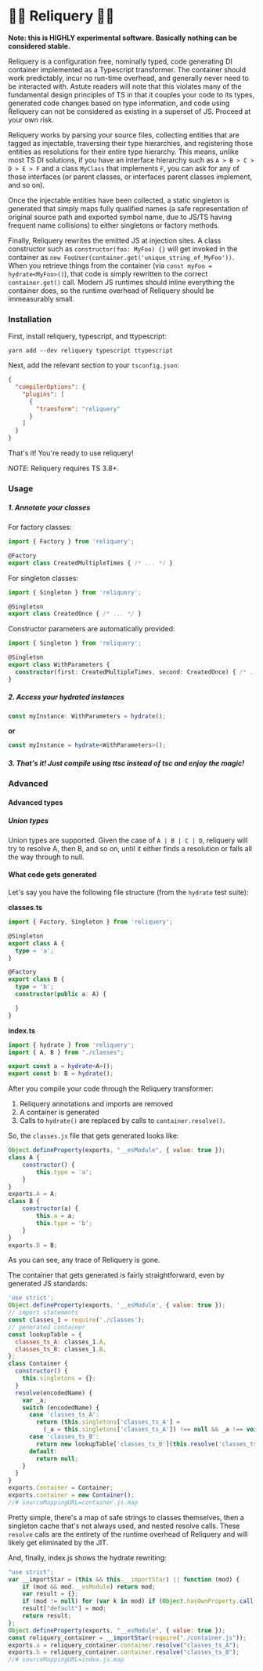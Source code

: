 # 👑🔮 Reliquery 🔮👑

**Note: this is HIGHLY experimental software.  Basically nothing can be considered stable.**

Reliquery is a configuration free, nominally typed, code generating DI container implemented as a Typescript transformer.  The container should work predictably, incur no run-time overhead, and generally never need to be interacted with.  Astute readers will note that this violates many of the fundamental design principles of TS in that it couples your code to its types, generated code changes based on type information, and code using Reliquery can not be considered as existing in a superset of JS.  Proceed at your own risk.

Reliquery works by parsing your source files, collecting entities that are tagged as injectable, traversing their type hierarchies, and registering those entities as resolutions for their entire type hierarchy.  This means, unlike most TS DI solutions, if you have an interface hierarchy such as `A > B > C > D > E > F` and a class `MyClass` that implements `F`, you can ask for any of those interfaces (or parent classes, or interfaces parent classes implement, and so on).

Once the injectable entities have been collected, a static singleton is generated that simply maps fully qualified names (a safe representation of original source path and exported symbol name, due to JS/TS having frequent name collisions) to either singletons or factory methods.

Finally, Reliquery rewrites the emitted JS at injection sites.  A class constructor such as `constructor(foo: MyFoo) {}` will get invoked in the container as `new FooUser(container.get('unique_string_of_MyFoo'))`.  When you retrieve things from the container (via `const myFoo = hydrate<MyFoo>()`), that code is simply rewritten to the correct `container.get()` call.  Modern JS runtimes should inline everything the container does, so the runtime overhead of Reliquery should be immeasurably small.  

### Installation

First, install reliquery, typescript, and ttypescript:

```shell script
yarn add --dev reliquery typescript ttypescript
```

Next, add the relevant section to your `tsconfig.json`:
```json
{
  "compilerOptions": {
    "plugins": [
      {
        "transform": "reliquery"
      }
    ]
  }
}
```

That's it! You're ready to use reliquery!

*NOTE*: Reliquery requires TS 3.8+.

### Usage

##### 1. Annotate your classes
For factory classes:
```typescript
import { Factory } from 'reliquery';

@Factory
export class CreatedMultipleTimes { /* ... */ }
```

For singleton classes:
```typescript
import { Singleton } from 'reliquery';

@Singleton
export class CreatedOnce { /* ... */ }
```

Constructor parameters are automatically provided:
```typescript
import { Singleton } from 'reliquery';

@Singleton
export class WithParameters { 
  constructor(first: CreatedMultipleTimes, second: CreatedOnce) { /* ... */ }
}
```

##### 2. Access your hydrated instances

```typescript
const myInstance: WithParameters = hydrate();
```

**or**


```typescript
const myInstance = hydrate<WithParameters>();
```

##### 3. That's it! Just compile using ttsc instead of tsc and enjoy the magic!

### Advanced 

#### Advanced types
##### Union types

Union types are supported.  Given the case of `A | B | C | D`, reliquery will try to resolve A, then B, and so on, until it either finds a resolution or falls all the way through to null.

#### What code gets generated

Let's say you have the following file structure (from the `hydrate` test suite):

**classes.ts**
```typescript
import { Factory, Singleton } from 'reliquery';

@Singleton
export class A {
  type = 'a';
}

@Factory
export class B {
  type = 'b';
  constructor(public a: A) {

  }
}
```

**index.ts**
```typescript
import { hydrate } from 'reliquery';
import { A, B } from "./classes";

export const a = hydrate<A>();
export const b: B = hydrate();

```


After you compile your code through the Reliquery transformer:

1. Reliquery annotations and imports are removed 
2. A container is generated
3. Calls to `hydrate()` are replaced by calls to `container.resolve()`.

So, the `classes.js` file that gets generated looks like:
```javascript
Object.defineProperty(exports, "__esModule", { value: true });
class A {
    constructor() {
        this.type = 'a';
    }
}
exports.A = A;
class B {
    constructor(a) {
        this.a = a;
        this.type = 'b';
    }
}
exports.B = B;
```

As you can see, any trace of Reliquery is gone.

The container that gets generated is fairly straightforward, even by generated JS standards:

```javascript
'use strict';
Object.defineProperty(exports, '__esModule', { value: true });
// import statements
const classes_1 = require('./classes');
// generated container
const lookupTable = {
  classes_ts_A: classes_1.A,
  classes_ts_B: classes_1.B,
};
class Container {
  constructor() {
    this.singletons = {};
  }
  resolve(encodedName) {
    var _a;
    switch (encodedName) {
      case 'classes_ts_A':
        return (this.singletons['classes_ts_A'] =
          (_a = this.singletons['classes_ts_A']) !== null && _a !== void 0 ? _a : new lookupTable['classes_ts_A']());
      case 'classes_ts_B':
        return new lookupTable['classes_ts_B'](this.resolve('classes_ts_A'));
      default:
        return null;
    }
  }
}
exports.Container = Container;
exports.container = new Container();
//# sourceMappingURL=container.js.map
```

Pretty simple, there's a map of safe strings to classes themselves, then a singleton cache that's not always used, and nested resolve calls. These `resolve` calls are the entirety of the runtime overhead of Reliquery and will likely get eliminated by the JIT.

And, finally, index.js shows the hydrate rewriting:
```javascript
"use strict";
var __importStar = (this && this.__importStar) || function (mod) {
    if (mod && mod.__esModule) return mod;
    var result = {};
    if (mod != null) for (var k in mod) if (Object.hasOwnProperty.call(mod, k)) result[k] = mod[k];
    result["default"] = mod;
    return result;
};
Object.defineProperty(exports, "__esModule", { value: true });
const reliquery_container = __importStar(require("./container.js"));
exports.a = reliquery_container.container.resolve("classes_ts_A");
exports.b = reliquery_container.container.resolve("classes_ts_B");
//# sourceMappingURL=index.js.map
```
